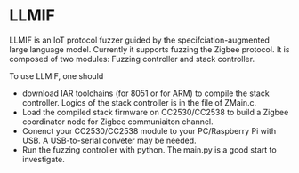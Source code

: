 # LLMIF

LLMIF is an IoT protocol fuzzer guided by the specifciation-augmented large language model. Currently it supports fuzzing the Zigbee protocol. It is composed of two modules: Fuzzing controller and stack controller.

To use LLMIF, one should
* download IAR toolchains (for 8051 or for ARM) to compile the stack controller. Logics of the stack controller is in the file of ZMain.c.
* Load the compiled stack firmware on CC2530/CC2538 to build a Zigbee coordinator node for Zigbee communiaiton channel.
* Conenct your CC2530/CC2538 module to your PC/Raspberry Pi with USB. A USB-to-serial conveter may be needed.
* Run the fuzzing controller with python. The main.py is a good start to investigate.
